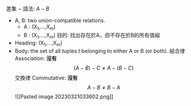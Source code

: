 差集 $-$
語法: $A- B$
* A, B: two union-compatible relations.
  * A : (X<sub>1</sub>,...,X<sub>m</sub>)
  * B : (X<sub>1</sub>,...,X<sub>m</sub>)
目的: 找出存在於A，但不存在於B的所有值組
* Heading: (X<sub>1</sub>,...,X<sub>m</sub>)
* Body: the set of all tuples t belonging to either A or B (or both).
結合律 Association: **沒有**
$$(A - B ) - C \neq A - ( B - C)$$
交換律 Commutative: **沒有**
$$A - B \neq B - A$$ ![[Pasted image 20230321033602.png]]